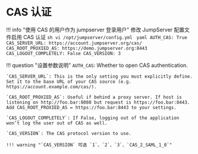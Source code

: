 # CAS 认证

!!! info "使用 CAS 的用户作为 jumpserver 登录用户"
    修改 JumpServer 配置文件启用 CAS 认证
    ```sh
    vi /opt/jumpserver/config.yml
    ```
    ```yaml
    AUTH_CAS: True
    CAS_SERVER_URL: https://account.jumpserver.org/cas/
    CAS_ROOT_PROXIED_AS: https://demo.jumpserver.org:8443
    CAS_LOGOUT_COMPLETELY: False
    CAS_VERSION: 3
    ```

!!! question "设置参数说明"
    `AUTH_CAS`: Whether to open CAS authentication.  

    `CAS_SERVER_URL`: This is the only setting you must explicitly define. Set it to the base URL of your CAS source (e.g. https://account.example.com/cas/).  

    `CAS_ROOT_PROXIED_AS`: Useful if behind a proxy server. If host is listening on http://foo.bar:8080 but request is https://foo.bar:8443. Add CAS_ROOT_PROXIED_AS = https://foo.bar:8443 to your settings.  

    `CAS_LOGOUT_COMPLETELY`: If False, logging out of the application won’t log the user out of CAS as well.  

    `CAS_VERSION`: The CAS protocol version to use.

    !!! warning "`CAS_VERSION` 可选 `1`、`2`、`3`、`CAS_2_SAML_1_0`"
